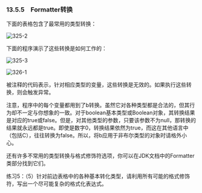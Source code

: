 ### 13.5.5　Formatter转换

下面的表格包含了最常用的类型转换：

![325-2](../Images/image03070.jpeg)

下面的程序演示了这些转换是如何工作的：

![325-3](../Images/image03071.jpeg)

![326-1](../Images/image03072.jpeg)

被注释的代码表示，针对相应类型的变量，这些转换是无效的。如果执行这些转换，则会触发异常。

注意，程序中的每个变量都用到了b转换。虽然它对各种类型都是合法的，但其行为却不一定与你想象的一致。对于boolean基本类型或Boolean对象，其转换结果是对应的true或false。但是，对其他类型的参数，只要该参数不为null，那转换的结果就永远都是true。即使是数字0，转换结果依然为true，而这在其他语言中（包括C），往往转换为false。所以，将b应用于非布尔类型的对象时请格外小心。

还有许多不常用的类型转换与格式修饰符选项，你可以在JDK文档中的Formatter类部分找到它们。

练习5：（5）针对前边表格中的各种基本转化类型，请利用所有可能的格式修饰符，写出一个尽可能复杂的格式化表达式。